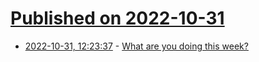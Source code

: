 # [Published on 2022-10-31](index.md)

* [2022-10-31, 12:23:37](https://lobste.rs/s/aa48tk/what_are_you_doing_this_week) - [What are you doing this week?](https://lobste.rs/s/aa48tk/what_are_you_doing_this_week)
